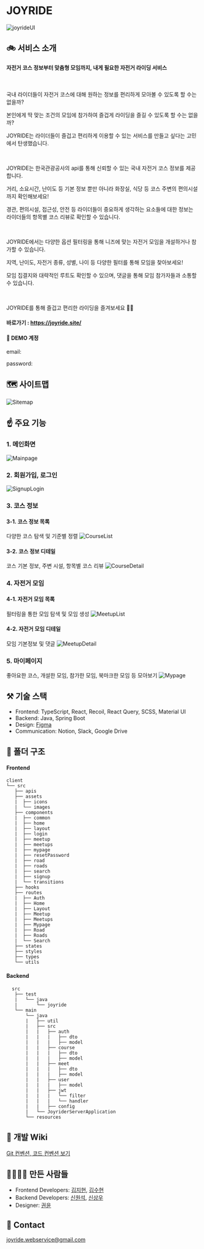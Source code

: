 # JOYRIDE

![joyrideUI](https://user-images.githubusercontent.com/90044231/200184168-2d2cf3ab-389d-463d-86af-425f6279ffbb.png)


## 🚲 서비스 소개

#### 자전거 코스 정보부터 맞춤형 모임까지, 내게 필요한 자전거 라이딩 서비스
<br/>

국내 라이더들이 자전거 코스에 대해 원하는 정보를 편리하게 모아볼 수 있도록 할 수는 없을까?

본인에게 딱 맞는 조건의 모임에 참가하여 즐겁게 라이딩을 즐길 수 있도록 할 수는 없을까?

JOYRIDE는 라이더들이 즐겁고 편리하게 이용할 수 있는 서비스를 만들고 싶다는 고민에서 탄생했습니다.

<br/>

JOYRIDE는 한국관광공사의 api를 통해 신뢰할 수 있는 국내 자전거 코스 정보를 제공합니다.

거리, 소요시간, 난이도 등 기본 정보 뿐만 아니라 화장실, 식당 등 코스 주변의 편의시설까지 확인해보세요!

경관, 편의시설, 접근성, 안전 등 라이더들이 중요하게 생각하는 요소들에 대한 정보는 라이더들의 항목별 코스 리뷰로 확인할 수 있습니다.

<br/>

JOYRIDE에서는 다양한 옵션 필터링을 통해 니즈에 맞는 자전거 모임을 개설하거나 참가할 수 있습니다.

지역, 난이도, 자전거 종류, 성별, 나이 등 다양한 필터를 통해 모임을 찾아보세요!

모임 집결지와 대략적인 루트도 확인할 수 있으며, 댓글을 통해 모임 참가자들과 소통할 수 있습니다.

<br/>

JOYRIDE를 통해 즐겁고 편리한 라이딩을 즐겨보세요 🚴‍♂️
<br/>

#### 바로가기 : https://joyride.site/

#### 🌱 DEMO 계정
email:

password:

## 🗺️ 사이트맵

![Sitemap](https://user-images.githubusercontent.com/93528293/200178733-d8c3ff72-6ad5-4514-baf3-775dd00be688.png)

## ☝️ 주요 기능

### 1. 메인화면
![Mainpage](https://user-images.githubusercontent.com/90044231/200187302-6477d79e-fb39-41f1-8adf-de6809706ea5.png)
### 2. 회원가입, 로그인
![SignupLogin](https://user-images.githubusercontent.com/90044231/200187551-49e82d1b-d0c0-42af-b47d-7c2bd41ff1c3.png)
### 3. 코스 정보
#### 3-1. 코스 정보 목록
다양한 코스 탐색 및 기준별 정렬
![CourseList](https://user-images.githubusercontent.com/90044231/200187943-e81d2791-f48d-491a-9c25-69fe98bf2e79.png)
#### 3-2. 코스 정보 디테일
코스 기본 정보, 주변 시설, 항목별 코스 리뷰
![CourseDetail](https://user-images.githubusercontent.com/90044231/200188114-938cee2e-cbe2-4a56-bd6a-3aed9e09f258.png)
### 4. 자전거 모임
#### 4-1. 자전거 모임 목록
필터링을 통한 모임 탐색 및 모임 생성
![MeetupList](https://user-images.githubusercontent.com/90044231/200188307-2ef54923-ee51-4e9a-849b-d73e777f24b9.png)
#### 4-2. 자전거 모임 디테일
모임 기본정보 및 댓글
![MeetupDetail](https://user-images.githubusercontent.com/90044231/200188386-a8e18bc4-7f92-46ea-95a8-a8e5cae30772.png)
### 5. 마이페이지
좋아요한 코스, 개설한 모임, 참가한 모임, 북마크한 모임 등 모아보기
![Mypage](https://user-images.githubusercontent.com/90044231/200188522-af8d3fc8-133f-480d-8875-4d3d77d96b37.png)

## ⚒️ 기술 스택

- Frontend: TypeScript, React, Recoil, React Query, SCSS, Material UI
- Backend: Java, Spring Boot
- Design: [Figma](https://www.figma.com/file/SdFr421vxg8o2MfQs3RVPo/JOYRIDE-Design?node-id=0%3A1)
- Communication: Notion, Slack, Google Drive

## 📁 폴더 구조

#### Frontend

```
client
└── src
   ├── apis
   ├── assets
   |  ├── icons
   |  └── images
   ├── components
   |  ├── common
   |  ├── home
   |  ├── layout
   |  ├── login
   |  ├── meetup
   |  ├── meetups
   |  ├── mypage
   |  ├── resetPassword
   |  ├── road
   |  ├── roads
   |  ├── search
   |  ├── signup
   |  └── transitions
   ├── hooks
   ├── routes
   |  ├── Auth
   |  ├── Home
   |  ├── Layout
   |  ├── Meetup
   |  ├── Meetups
   |  ├── Mypage
   |  ├── Road
   |  ├── Roads
   |  └── Search
   ├── states
   ├── styles
   ├── types
   └── utils
```

#### Backend

```
  src
   ├── test
   |   └── java
   |       └── joyride
   └── main
       └── java
       |   ├── util
       |   ├── src
       |   |   ├── auth
       |   |   |   ├── dto
       |   |   |   ├── model
       |   |   ├── course
       |   |   |   ├── dto
       |   |   |   ├── model
       |   |   ├── meet
       |   |   |   ├── dto
       |   |   |   ├── model
       |   |   ├── user
       |   |   |   ├── model
       |   |   ├── jwt
       |   |   |   └── filter
       |   |   |   └── handler
       |   |   ├── config
       |   └── JoyriderServerApplication
       └── resources
```

## 📗 개발 Wiki

[Git 컨벤션, 코드 컨벤션 보기](https://github.com/JOY-RIDE/JOYRIDE/wiki/%EA%B0%9C%EB%B0%9C-Wiki)

## 👨‍👩‍👧‍👦 만든 사람들

- Frontend Developers: [김지현](https://github.com/unhyif), [김수현](https://github.com/SuehyunKim)
- Backend Developers: [신원석](https://github.com/tkddls23), [신상우](https://github.com/sangwoonoel)
- Designer: [권윤](https://github.com/yoonk2)

## 📧 Contact

[joyride.webservice@gmail.com](mailto:joyride.webservice@gmail.com)
